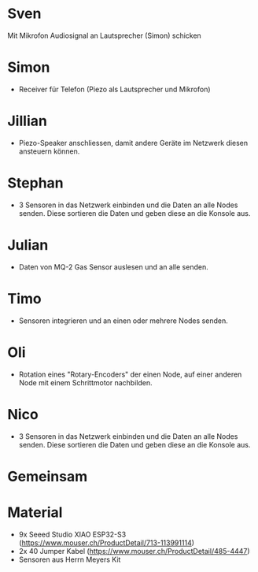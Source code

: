 # Sven
Mit Mikrofon Audiosignal an Lautsprecher (Simon) schicken
# Simon
- Receiver für Telefon (Piezo als Lautsprecher und Mikrofon)
# Jillian
- Piezo-Speaker anschliessen, damit andere Geräte im Netzwerk diesen ansteuern können.
# Stephan
- 3 Sensoren in das Netzwerk einbinden und die Daten an alle Nodes senden. Diese sortieren die Daten und geben diese an die Konsole aus.

# Julian
- Daten von MQ-2 Gas Sensor auslesen und an alle senden.
# Timo
- Sensoren integrieren und an einen oder mehrere Nodes senden.
# Oli
- Rotation eines "Rotary-Encoders" der einen Node, auf einer anderen Node mit einem Schrittmotor nachbilden.

# Nico
- 3 Sensoren in das Netzwerk einbinden und die Daten an alle Nodes senden. Diese sortieren die Daten und geben diese an die Konsole aus.

# Gemeinsam

# Material
- 9x Seeed Studio XIAO ESP32-S3 (https://www.mouser.ch/ProductDetail/713-113991114)
- 2x 40 Jumper Kabel (https://www.mouser.ch/ProductDetail/485-4447)
- Sensoren aus Herrn Meyers Kit
